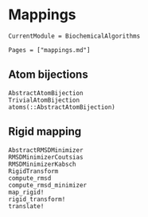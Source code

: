 # Mappings
```@meta
CurrentModule = BiochemicalAlgorithms
```

```@index
Pages = ["mappings.md"]
```

## Atom bijections
```@docs
AbstractAtomBijection
TrivialAtomBijection
atoms(::AbstractAtomBijection)
```

## Rigid mapping
```@docs
AbstractRMSDMinimizer
RMSDMinimizerCoutsias
RMSDMinimizerKabsch
RigidTransform
compute_rmsd
compute_rmsd_minimizer
map_rigid!
rigid_transform!
translate!
```
